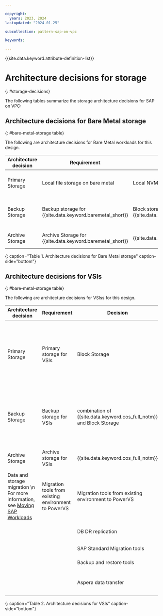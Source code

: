 ```yaml
---

copyright:
  years: 2023, 2024
lastupdated: "2024-01-25"

subcollection: pattern-sap-on-vpc

keywords:

---
```


{{site.data.keyword.attribute-definition-list}}

# Architecture decisions for storage
{: #storage-decisions}

The following tables summarize the storage architecture decisions for SAP on VPC:

## Architecture decisions for Bare Metal storage
{: #bare-metal-storage table}

The following are architecture decisions for Bare Metal workloads for this design.

| Architecture decision | Requirement | Decision | Rationale |
| -------------- | -------------- | -------------- | -------------- |
| Primary Storage             | Local file storage on bare metal                           | Local NVMe storage                                                                                                              | All SAP Certified {{site.data.keyword.baremetal_short}} have local NVMe storage. Block and file storage aren't applicable.                                            |
| Backup Storage              | Backup storage for {{site.data.keyword.baremetal_short}}                      | Block storage \n {{site.data.keyword.cos_full_notm}}                                                                                                                   | -  {{site.data.keyword.cos_full_notm}} is more cost effective. \n -   Combine block and {{site.data.keyword.cos_full_notm}} for long-term needs.|
| Archive Storage             | Archive Storage for {{site.data.keyword.baremetal_short}}                     | {{site.data.keyword.cos_full_notm}}                                                                                                            | {{site.data.keyword.cos_full_notm}} is used for cost optimized options such as archiving                                                                       |
{: caption="Table 1. Architecture decisions for Bare Metal storage" caption-side="bottom"}


## Architecture decisions for VSIs
{: #bare-metal-storage table}

The following are architecture decisions for VSIss for this design.

| Architecture decision | Requirement | Decision | Rationale |
| -------------- | -------------- | -------------- | -------------- |
| Primary Storage             | Primary storage for VSIs                           | Block Storage                                                                                                                   | -   Use a mix of IOPs block storage for production workloads and less cost storage when high IOPs are not required \n *SAP HANA production systems require 10 IOPS/GB block storage \n * 3 IOPS for application servers \n * 5 IOPS for nonproduction databases \n * Block allows clustering of volumes at the application layer for higher IOPS                              |
| Backup Storage              | Backup storage for VSIs                            | combination of {{site.data.keyword.cos_full_notm}} and Block Storage                                                                                            | * Combine Block, Endurance, and {{site.data.keyword.cos_full_notm}} for long-term needs \n * {{site.data.keyword.cos_full_notm}} is used for cost optimized options for Backups \n * {{site.data.keyword.cos_full_notm}} Regional or Cross Regional based on availability|
| Archive Storage             | Archive storage for VSIs                           | {{site.data.keyword.cos_full_notm}}                                                                                                            | {{site.data.keyword.cos_full_notm}} cold vault or archiving tier is used for cost optimized options such as archiving                                          |
| Data and storage migration \n For more information, see [Moving SAP Workloads](/docs/sap?topic=sap-faq-moving-sap-workloads#faq-moving-sap-workloads-overview)| Migration tools from existing environment to PowerVS | Migration tools from existing environment to PowerVS                                                                                               |Image import removes the need for testing and is useful for nonproduction and PoC systems
|                                   |                                                        |DB DR replication                                                                                                                                    |Using Native DB replication minimizes the need for testing efforts
|                                   |                                                        |SAP Standard Migration tools                                                                                                                        |SAP Standard Migration options like SWPM, DMO
|                                   |                                                        |Backup and restore tools                                                                                                                                |Aspera for high-speed data transfer is ideal for migrations
|                                   |                                                        |Aspera data transfer                                                                                                                                 | Minimize business disruption due to migration. Minimize the cost and efforts that are incurred in testing migrated databases. |
{: caption="Table 2. Architecture decisions for VSIs" caption-side="bottom"}
